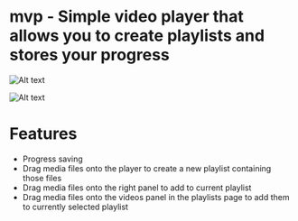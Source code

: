 # mvp - Simple video player that allows you to create playlists and stores your progress

![Alt text](https://i.imgur.com/SI7GwtB.png "Media")

![Alt text](https://i.imgur.com/BSnxRK2.png "Playlists")

# Features
- Progress saving
- Drag media files onto the player to create a new playlist containing those files
- Drag media files onto the right panel to add to current playlist
- Drag media files onto the videos panel in the playlists page to add them to currently selected playlist

